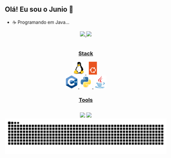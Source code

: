## Olá! Eu sou o Junio 👋

- ☕ Programando em Java...


<div align="center">
  <a href="https://github.com/JunioAlexandre">
  <img height="180em" src="https://github-readme-stats.vercel.app/api?username=JunioAlexandre&show_icons=true&theme=tokyonight&include_all_commits=true&count_private=true"/>
  <img height="180em" src="https://github-readme-stats.vercel.app/api/top-langs/?username=JunioAlexandre&layout=compact&langs_count=16&theme=tokyonight"/>
<br><br>
<h3>Stack</h3>
  <img alt="Junio-Linux" height="40" width="40" src="https://raw.githubusercontent.com/devicons/devicon/master/icons/linux/linux-original.svg">
  <img alt="Junio-Ubuntu" height="40" width="40" src="https://raw.githubusercontent.com/devicons/devicon/master/icons/ubuntu/ubuntu-original.svg">
  <br>
  <img alt="Junio-Cplusplus" height="40" width="40" src="https://raw.githubusercontent.com/devicons/devicon/master/icons/cplusplus/cplusplus-original.svg">
  <img alt="Junio-Python" height="40" width="40" src="https://raw.githubusercontent.com/devicons/devicon/master/icons/python/python-original.svg">
  <img alt="Junio-Java" height="40" width="40" src="https://raw.githubusercontent.com/devicons/devicon/master/icons/java/java-original.svg">
  <h3>Tools</h3>
  
</div>
    
##
<div align="center">
  <a href="https://instagram.com/junioalexandr" target="_blank"><img src="https://img.shields.io/badge/-Instagram-%23E4405F?style=for-the-badge&logo=instagram&logoColor=white" target="_blank"></a>
  <a href="https://www.linkedin.com/in/junio-alexandre-vivo-nascimento-718534230/" target="_blank"><img src="https://img.shields.io/badge/-LinkedIn-%230077B5?style=for-the-badge&logo=linkedin&logoColor=white" target="_blank"></a>
<div>
<picture align="center">  
  <source media="(prefers-color-scheme: dark)" srcset="https://raw.githubusercontent.com/JunioAlexandre/JunioAlexandre/output/github-contribution-grid-snake-dark.svg">
  <source media="(prefers-color-scheme: light)" srcset="https://raw.githubusercontent.com/JunioAlexandre/JunioAlexandre/output/github-contribution-grid-snake-dark.svg">
  <img align="center" alt="github contribution grid snake animation" src="https://raw.githubusercontent.com/JunioAlexandre/JunioAlexandre/output/github-contribution-grid-snake.svg">
</picture>
